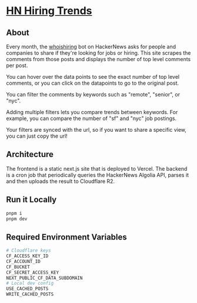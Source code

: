 # [HN Hiring Trends](https://www.hnhiringtrends.com)

## About
Every month, the [whoishiring](https://news.ycombinator.com/user?id=whoishiring) bot on HackerNews asks for people and companies to share if they're looking for jobs or hiring.
This site scrapes the comments from those posts and displays the number of top level comments per post.

You can hover over the data points to see the exact number of top level comments, or you can click on the datapoints to go to the original post.

You can filter the comments by keywords such as "remote", "senior", or "nyc".

Adding multiple filters lets you compare trends between keywords. For example, you can compare the number of "sf" and "nyc" job postings.

Your filters are synced with the url, so if you want to share a specific view, you can just copy the url!

## Architecture
The frontend is a static next.js site that is deployed to Vercel.
The backend is a cron job that periodically queries the HackerNews Algolia API,
parses it and then uploads the result to Cloudflare R2.

## Run it Locally
```bash
pnpm i
pnpm dev
```

## Required Environment Variables
```bash
# Cloudflare keys
CF_ACCESS_KEY_ID
CF_ACCOUNT_ID
CF_BUCKET
CF_SECRET_ACCESS_KEY
NEXT_PUBLIC_CF_DATA_SUBDOMAIN
# Local dev config
USE_CACHED_POSTS
WRITE_CACHED_POSTS
```
